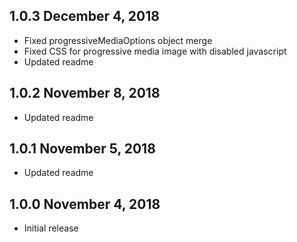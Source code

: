 ## 1.0.3 December 4, 2018

- Fixed progressiveMediaOptions object merge
- Fixed CSS for progressive media image with disabled javascript
- Updated readme

## 1.0.2 November 8, 2018

- Updated readme

## 1.0.1 November 5, 2018

- Updated readme

## 1.0.0 November 4, 2018

- Initial release